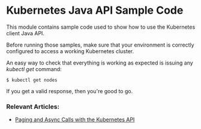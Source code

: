 # Kubernetes Java API Sample Code

This module contains sample code used to show how to use the Kubernetes client Java API.

Before running those samples, make sure that your environment is correctly configured to access
a working Kubernetes cluster.

An easy way to check that everything is working as expected is issuing any *kubectl get* command:

```shell
$ kubectl get nodes
```
If you get a valid response, then you're good to go.

### Relevant Articles:

- [Paging and Async Calls with the Kubernetes API](https://www.baeldung.com/java-kubernetes-paging-async)
